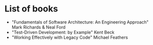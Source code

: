 # List of books
- "Fundamentals of Software Architecture: An Engineering Approach" Mark Richards & Neal Ford
- "Test-Driven Development: by Example" Kent Beck
- "Working Effectively with Legacy Code" Michael Feathers
